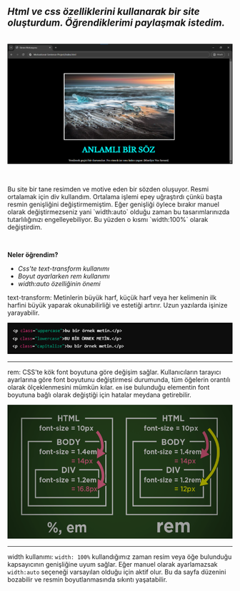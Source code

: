 ## _Html ve css özelliklerini kullanarak bir site oluşturdum. Öğrendiklerimi paylaşmak istedim._

<br> <img src="./images/final.png">


<p>&nbsp</p>
Bu site bir tane resimden ve motive eden bir sözden oluşuyor. Resmi ortalamak için div kullandım. Ortalama işlemi epey uğraştırdı çünkü başta resmin genişliğini değiştirmemiştim. Eğer genişliği öylece bırakır manuel olarak değiştirmezseniz yani `width:auto` olduğu zaman bu tasarımlarınızda tutarlılığınızı engelleyebiliyor. Bu yüzden o kısmı `width:100%` olarak değiştirdim.
<p>&nbsp</p> 

**Neler öğrendim?**
- *Css'te text-transform kullanımı*
- *Boyut ayarlarken rem kullanımı*
- *width:auto özelliğinin önemi*
  
  
 text-transform: Metinlerin büyük harf, küçük harf veya her kelimenin ilk harfini büyük yaparak okunabilirliği ve estetiği artırır. Uzun yazılarda işinize yarayabilir. 
 
 <img src="./images/text-trs.png">

  ***
  rem: CSS'te kök font boyutuna göre değişim sağlar. Kullanıcıların tarayıcı ayarlarına göre font boyutunu değiştirmesi durumunda, tüm öğelerin orantılı olarak ölçeklenmesini mümkün kılar. `em` ise bulunduğu elementin font boyutuna bağlı olarak değiştiği için hatalar meydana getirebilir. 
  
  <img src="./images/em.png" width="630" height="300" >
  
  ***
  width kullanımı: `width: 100%` kullandığımız zaman resim veya öğe bulunduğu kapsayıcının genişliğine uyum sağlar. Eğer manuel olarak ayarlamazsak `width:auto` seçeneği varsayılan olduğu için aktif olur. Bu da
  sayfa düzenini bozabilir ve resmin boyutlanmasında sıkıntı yaşatabilir.
